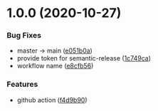 # 1.0.0 (2020-10-27)


### Bug Fixes

* master -> main ([e051b0a](https://github.com/vladkosinov/github-action-demon/commit/e051b0af57931cebc23bc71add93e77170d0077f))
* provide token for semantic-release ([1c749ca](https://github.com/vladkosinov/github-action-demon/commit/1c749ca954402628e10766b08a485101b9605754))
* workflow name ([e8cfb56](https://github.com/vladkosinov/github-action-demon/commit/e8cfb56493889d1e87f6f3e30db3fb39626b5d40))


### Features

* github action ([f4d9b90](https://github.com/vladkosinov/github-action-demon/commit/f4d9b903809782d3b4c34238fbc68bccc3f62703))
